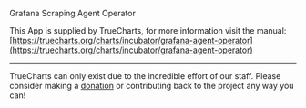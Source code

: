 Grafana Scraping Agent Operator

This App is supplied by TrueCharts, for more information visit the manual: [https://truecharts.org/charts/incubator/grafana-agent-operator](https://truecharts.org/charts/incubator/grafana-agent-operator)

---

TrueCharts can only exist due to the incredible effort of our staff.
Please consider making a [donation](https://truecharts.org/sponsor) or contributing back to the project any way you can!
